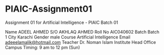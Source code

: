 # PIAIC-Assignment01
Assignment 01 for Artificial Intelligence - PIAIC Batch 01 

Name	    ADEEL AHMED
S/O	      AKHLAQ AHMED
Roll No	  AIC040602
Batch	    Batch 1
City	    Karachi
Gender	  male
Course	  Artificial Intelligence
Email	    adeeelamalik@hotmail.com
Teacher   Dr. Noman Islam
Institute Head Office Campus
Timing:   9 am to 12 pm (Sun)
